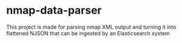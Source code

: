 # nmap-data-parser
This project is made for parsing nmap XML output and turning it into flattened NJSON that can be ingested by an Elasticsearch system
